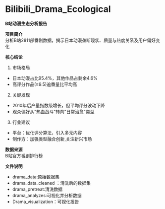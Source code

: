 # Bilibili_Drama_Ecological

**B站动漫生态分析报告**  

**项目简介**  
分析B站2811部番剧数据，揭示日本动漫垄断现状、质量与热度关系及用户偏好变化  

**核心结论**  
1. 市场格局  
- 日本动漫占比95.4%，其他作品占剩余4.6%  
- 高评分作品(≥9.5)追番量比平均高

2. 关键发现  
- 2010年后产量指数级增长，但平均评分波动下降  
- 观众偏好从"热血战斗"转向"日常治愈"类型  

3. 行业建议  
- 平台：优化评分算法，引入多元内容  
- 制作方：加强类型融合创新,关注新兴市场  

**数据来源**  
B站官方番剧排行榜  

**文件说明**  
- drama_data:原始数据集
- drama_data_cleaned ：清洗后的数据集  
- drama_pretreat:清洗数据 
- drama_analyzes:可视化并分析数据
- Drama_visualization：可视化报告  


